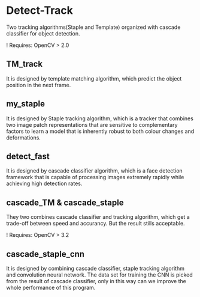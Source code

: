 # Detect-Track
Two tracking algorithms(Staple and Template) organized with cascade classifier for object detection.

! Requires: OpenCV > 2.0

## TM_track
It is designed by template matching algorithm, which predict the object position in the next frame.

## my_staple
It is designed by Staple tracking algorithm, which is a tracker that combines two image patch representations that are sensitive to complementary factors to learn a model that is inherently robust to both colour changes and deformations.

## detect_fast
It is designed by cascade classifier algorithm, which is a face detection framework that is capable of processing images extremely rapidly while achieving high detection rates.

## cascade_TM & cascade_staple
They two combines cascade classifier and tracking algorithm, which get a trade-off between speed and accurancy. But the result stills acceptable.

! Requires: OpenCV > 3.2
## cascade_staple_cnn
It is designed by combining cascade classifier, staple tracking algorithm and convolution neural network.
The data set for training the CNN is picked from the result of cascade classifier, only in this way 
can we improve the whole performance of this program.
